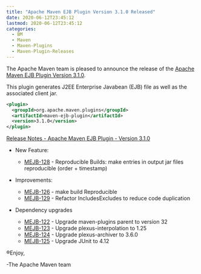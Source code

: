 ```yaml
---
title: "Apache Maven EJB Plugin Version 3.1.0 Released"
date: 2020-06-12T23:45:12
lastmod: 2020-06-12T23:45:12
categories:
  - BM
  - Maven
  - Maven-Plugins
  - Maven-Plugin-Releases
---
```

The Apache Maven team is pleased to announce the release of the 
[Apache Maven EJB Plugin Version 3.1.0](https://maven.apache.org/plugins/maven-ejb-plugin/).

This plugin generates J2EE Enterprise Javabean (EJB) file as well as the
associated client jar.

```xml
<plugin>
  <groupId>org.apache.maven.plugins</groupId>
  <artifactId>maven-ejb-plugin</artifactId>
  <version>3.1.0</version>
</plugin>
```

<!-- more -->

[Release Notes - Apache Maven EJB Plugin - Version 3.1.0](https://issues.apache.org/jira/secure/ReleaseNote.jspa?projectId=12317421&version=12343161)

* New Feature:

  * [MEJB-128](https://issues.apache.org/jira/browse/MEJB-128) - Reproducible Builds: make entries in output jar files reproducible (order + timestamp)

* Improvements: 

  * [MEJB-126](https://issues.apache.org/jira/browse/MEJB-126) - make build Reproducible
  * [MEJB-129](https://issues.apache.org/jira/browse/MEJB-129) - Refactor IncludesExcludes to reduce code duplication

* Dependency upgrades

  * [MEJB-122](https://issues.apache.org/jira/browse/MEJB-122) - Upgrade maven-plugins parent to version 32
  * [MEJB-123](https://issues.apache.org/jira/browse/MEJB-123) - Upgrade plexus-interpolation to 1.25
  * [MEJB-124](https://issues.apache.org/jira/browse/MEJB-124) - Upgrade plexus-archiver to 3.6.0
  * [MEJB-125](https://issues.apache.org/jira/browse/MEJB-125) - Upgrade JUnit to 4.12

®Enjoy,

-The Apache Maven team
